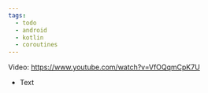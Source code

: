 ```yaml
---
tags:
  - todo
  - android
  - kotlin
  - coroutines
---
```

Video: https://www.youtube.com/watch?v=VfOQqmCpK7U
- Text